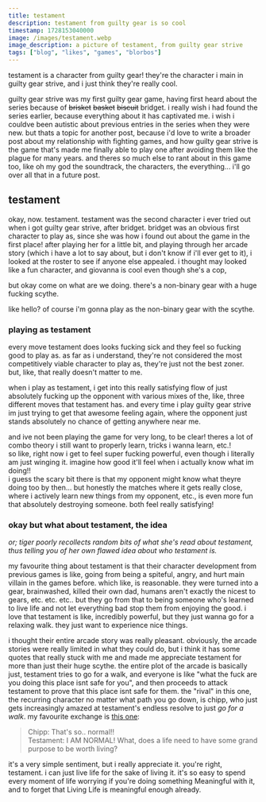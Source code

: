 ```yaml
---
title: testament
description: testament from guilty gear is so cool
timestamp: 1728153040000
image: /images/testament.webp
image_description: a picture of testament, from guilty gear strive
tags: ["blog", "likes", "games", "blorbos"]
---
```

testament is a character from guilty gear! they're the character i main in guilty gear strive, and i just think they're really cool.

guilty gear strive was my first guilty gear game, having first heard about the series because of ~~brisket~~ ~~basket~~ ~~biscuit~~ bridget. i really wish i had found the series earlier, because everything about it has captivated me. i wish i couldve been autistic about previous entries in the series when they were new. but thats a topic for another post, because i'd love to write a broader post about my relationship with fighting games, and how guilty gear strive is the game that's made me finally able to play one after avoiding them like the plague for many years. and theres so much else to rant about in this game too, like oh my god the soundtrack, the characters, the everything... i'll go over all that in a future post.

## testament
okay, now. testament. testament was the second character i ever tried out when i got guilty gear strive, after bridget. bridget was an obvious first character to play as, since she was how i found out about the game in the first place! after playing her for a little bit, and playing through her arcade story (which i have a lot to say about, but i don't know if i'll ever get to it), i looked at the roster to see if anyone else appealed. i thought may looked like a fun character, and giovanna is cool even though she's a cop, 

but okay come on what are we doing. there's a non-binary gear with a huge fucking scythe. 

like hello? of course i'm gonna play as the non-binary gear with the scythe. 

### playing as testament
every move testament does looks fucking sick and they feel so fucking good to play as. as far as i understand, they're not considered the most competitively viable character to play as, they're just not the best zoner. but, like, that really doesn't matter to me. 

when i play as testament, i get into this really satisfying flow of just absolutely fucking up the opponent with various mixes of the, like, three different moves that testament has. and every time i play guilty gear strive im just trying to get that awesome feeling again, where the opponent just stands absolutely no chance of getting anywhere near me.

and ive not been playing the game for very long, to be clear! theres a lot of combo theory i still want to properly learn, tricks i wanna learn, etc.!  
so like, right now i get to feel super fucking powerful, even though i literally am just winging it. imagine how good it'll feel when i actually know what im doing!!  
i guess the scary bit there is that my opponent might know what theyre doing too by then... but honestly the matches where it gets really close, where i actively learn new things from my opponent, etc., is even more fun that absolutely destroying someone. both feel really satisfying!

### okay but what about testament, the idea
*or; tiger poorly recollects random bits of what she's read about testament, thus telling you of her own flawed idea about who testament is.*

my favourite thing about testament is that their character development from previous games is like, going from being a spiteful, angry, and hurt main villain in the games before. which like, is reasonable. they were turned into a gear, brainwashed, killed their own dad, humans aren't exactly the nicest to gears, etc. etc. etc.. but they go from that to being someone who's learned to live life and not let everything bad stop them from enjoying the good. i love that testament is like, incredibly powerful, but they just wanna go for a relaxing walk. they just want to experience nice things.

i thought their entire arcade story was really pleasant. obviously, the arcade stories were really limited in what they could do, but i think it has some quotes that really stuck with me and made me appreciate testament for more than just their huge scythe. the entire plot of the arcade is basically just, testament tries to go for a walk, and everyone is like "what the fuck are you doing this place isnt safe for you", and then proceeds to attack testament to prove that this place isnt safe for them. the "rival" in this one, the recurring character no matter what path you go down, is chipp, who just gets increasingly amazed at testament's endless resolve to just *go for a walk*. my favourite exchange is [this one](https://youtu.be/xpPq5TfgTQc?t=121):

> Chipp: That's so.. normal!!  
> Testament: I AM NORMAL! What, does a life need to have some grand purpose to be worth living?

it's a very simple sentiment, but i really appreciate it. you're right, testament. i can just live life for the sake of living it. it's so easy to spend every moment of life worrying if you're doing something Meaningful with it, and to forget that Living Life is meaningful enough already.